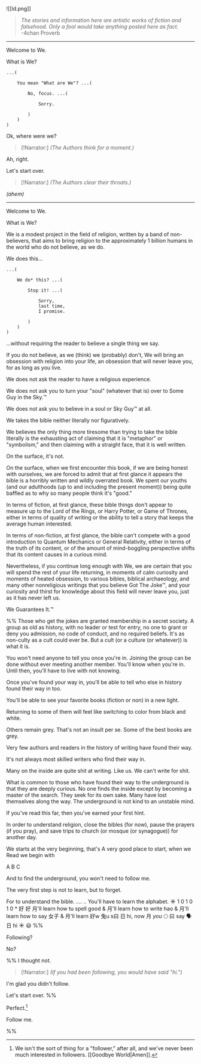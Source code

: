 ![[ld.png]]

> _The stories and information here are artistic works of fiction and falsehood. Only a fool would take anything posted here as fact._
> -4chan Proverb

---

Welcome to We.

What is We?

```
...(
    
    You mean "What are We"? ...(
        
        No, focus. ...(
            
            Sorry.
            
        )
    )
)
```

Ok, where were we?

> [!Narrator:]
> _(The Authors think for a moment.)_

Ah, right.

Let's start over.

> [!Narrator:]
> _(The Authors clear their throats.)_

_(ahem)_

---

Welcome to We.

What is We?

We is a modest project in the field of religion, written by a band of non-believers, that aims to bring religion to the approximately 1 billion humans in the world who do not believe, as we do.

We does this...

```
...(
    
    We do* this? ...(
        
        Stop it! ...(
            
            Sorry,
            last time,
            I promise.
            
        )
    )
)
```

...without requiring the reader to believe a single thing we say.

If you do not believe, as we (think) we (probably) don't, We will bring an obsession with religion into your life, an obsession that will never leave you, for as long as you live.

We does not ask the reader to have a religious experience.

We does not ask you to turn your "soul" (whatever that is) over to Some Guy in the Sky.™

We does not ask you to believe in a soul or Sky Guy™ at all.

We takes the bible neither literally nor figuratively.

We believes the only thing more tiresome than trying to take the bible literally is the exhausting act of claiming that it is "metaphor" or "symbolism," and then claiming with a straight face, that it is well written.

On the surface, it's not.

On the surface, when we first encounter this book, if we are being honest with ourselves, we are forced to admit that at first glance it appears the bible is a horribly written and wildly overrated book. We spent our youths (and our adulthoods (up to and including the present moment)) being quite baffled as to why so many people think it's "good."

In terms of fiction, at first glance, these bible things don't appear to measure up to the Lord of the Rings, or Harry Potter, or Game of Thrones, either in terms of quality of writing or the ability to tell a story that keeps the average human interested.

In terms of non-fiction, at first glance, the bible can't compete with a good introduction to Quantum Mechanics or General Relativity, either in terms of the truth of its content, or of the amount of mind-boggling perspective shifts that its content causes in a curious mind.

Nevertheless, if you continue long enough with We, we are certain that you will spend the rest of your life returning, in moments of calm curiosity and moments of heated obsession, to various bibles, biblical archaeology, and many other nonreligious writings that you believe Got The Joke™, and your curiosity and thirst for knowledge about this field will never leave you, just as it has never left us.

We Guarantees It.™

%%
Those who get the jokes are granted membership in a secret society. A group as old as history, with no leader or test for entry, no one to grant or deny you admission, no code of conduct, and no required beliefs. It's as non-culty as a cult could ever be. But a cult (or a culture (or whatever)) is what it is. 

You won't need anyone to tell you once you're in. Joining the group can be done without ever meeting another member. You'll know when you're in. Until then, you'll have to live with not knowing.

Once you've found your way in, you'll be able to tell who else in history found their way in too.

You'll be able to see your favorite books (fiction or non) in a new light.

Returning to some of them will feel like switching to color from black and white. 

Others remain grey. That's not an insult per se. Some of the best books are grey.

Very few authors and readers in the history of writing have found their way.

It's not always most skilled writers who find their way in.

Many on the inside are quite shit at writing. Like us. We can't write for shit.

What is common to those who have found their way to the underground is that they are deeply curious. No one finds the inside except by becoming a master of the search. They seek for its own sake. Many have lost themselves along the way. The underground is not kind to an unstable mind.

If you've read this far, then you've earned your first hint.

In order to understand religion, close the bibles (for now), pause the prayers (if you pray), and save trips to church (or mosque (or synagogue)) for another day.

We starts at the very beginning,
    that's 
A very good place to start,
    when we
Read we begin with

A
B
C

And to find the underground,
you won't need to follow me.

The very first step is not to learn,
but to forget.

For to understand the bible.
....   ..   You'll have to learn the alphabet.
  ☀️
1 0 1 0 1 0
  \*                              好                   好
 月'll                 learn how tu spell good &
 月'll                 learn how to write hao &
 月'll                 learn how to say 女子 &
 月'll                 learn 好w 兔u s曰 日 hi, now
 月      _you_       🌕
 曰      say        🗣️
 日       hi         ☀️
       😃
%%

Following?

No?

%%
I thought not.

> [!Narrator:]
> _(If you had been following, you would have said "hi.")_

I'm glad you didn't follow.

Let's start over.
%%

Perfect.[^1]

Follow me.

[^1]: We isn't the sort of thing for a "follower," after all, and we've never been much interested in followers. [[Goodbye World|Amen]].

%%
[^2]: As we were saying: To understand the bible, you'll have to learn the alphabet. Because you know a lot of things. But you don't know _that_ [[𐤀|yet]].
%%
